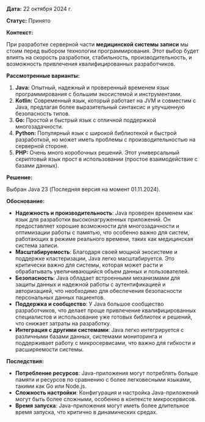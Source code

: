 **Дата:** 22 октября 2024 г.

**Статус:** Принято

**Контекст:**

При разработке серверной части **медицинской системы записи** мы стоим перед выбором технологии программирования. Этот выбор будет влиять на скорость разработки, стабильность, производительность, и возможность привлечения квалифицированных разработчиков.

**Рассмотренные варианты:**

1. **Java:** Опытный, надежный и проверенный временем язык программирования с большим экосистемой и инструментами.
2. **Kotlin:** Современный язык, который работает на JVM и совместим с Java, предлагая более выразительный синтаксис и улучшенную безопасность типов.
3. **Go:** Простой и быстрый язык с отличной поддержкой многозадачности.
4. **Python:** Популярный язык с широкой библиотекой и быстрой разработкой, но может иметь проблемы с производительностью на серверной стороне.
5. **PHP:** Очень много коробочных решений. Этот универсальный скриптовый язык прост в использовании (простое взаимодействие с базами данных).

**Решение:**

Выбран Java 23 (Последняя версия на момент 01.11.2024).

**Обоснование:**

- **Надежность и производительность**: Java проверен временем как язык для разработки высоконагруженных приложений. Он предоставляет хорошие возможности для многозадачности и оптимизации работы с памятью, что особенно важно для систем, работающих в режиме реального времени, таких как медицинская система записи.
- **Масштабируемость**: Благодаря своей мощной экосистеме и поддержке кластеризации, Java легко масштабируется. Это критически важно для системы, которая может расти и обрабатывать увеличивающийся объем данных и пользователей.
- **Безопасность**: Java обладает встроенными механизмами для защиты данных и надежной работы с аутентификацией и авторизацией, что необходимо для обеспечения безопасности персональных данных пациентов.
- **Поддержка и сообщество**: У Java большое сообщество разработчиков, что делает проще привлечение квалифицированных специалистов и использование уже готовых библиотек и решений, что снижает затраты на разработку.
- **Интеграция с другими системами**: Java легко интегрируется с различными базами данных, системами мониторинга и поддерживает работу с микросервисами, что важно для гибкости и расширяемости системы.

**Последствия:**

- **Потребление ресурсов**: Java-приложения могут потреблять больше памяти и ресурсов по сравнению с более легковесными языками, такими как Go или Node.js.
- **Сложность настройки**: Конфигурация и настройка Java-приложений могут быть более сложными, особенно в контексте микросервисов.
- **Время запуска**: Java-приложения могут иметь более длительное время запуска, что критично в динамических средах.
